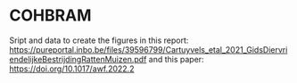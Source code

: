 # COHBRAM

Sript and data to create the figures in this report: https://pureportal.inbo.be/files/39596799/Cartuyvels_etal_2021_GidsDiervriendelijkeBestrijdingRattenMuizen.pdf
and this paper: https://doi.org/10.1017/awf.2022.2
